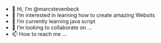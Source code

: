 - 👋 Hi, I’m @marcstevenbeck
- 👀 I’m interested in learning how to create amazing Websits
- 🌱 I’m currently learning java script
- 💞️ I’m looking to collaborate on ...
- 📫 How to reach me ...

<!---
marcstevenbeck/marcstevenbeck is a ✨ special ✨ repository because its `README.md` (this file) appears on your GitHub profile.
You can click the Preview link to take a look at your changes.
--->
